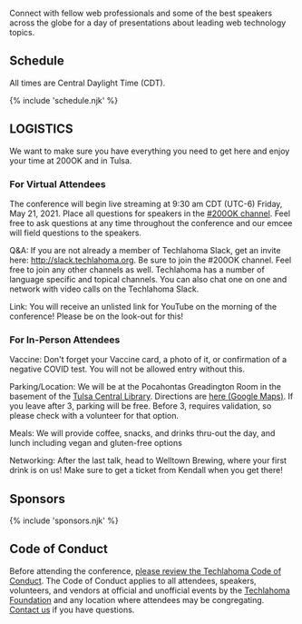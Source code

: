 <p class="intro">
Connect with fellow web professionals and some of the best speakers across the globe for a day of presentations about leading web technology topics.
</p>

## Schedule

All times are Central Daylight Time (CDT).

{% include 'schedule.njk' %}

## LOGISTICS
We want to make sure you have everything you need to get here and enjoy your time at 200OK and in Tulsa.

### For Virtual Attendees

The conference will begin live streaming at 9:30 am CDT (UTC-6) Friday, May 21, 2021. Place all questions for speakers in the [#200OK channel](https://techlahoma.slack.com/archives/C0HFPH866). Feel free to ask questions at any time throughout the conference and our emcee will field questions to the speakers.

Q&A: If you are not already a member of Techlahoma Slack, get an invite here: http://slack.techlahoma.org. Be sure to join the #200OK channel. Feel free to join any other channels as well. Techlahoma has a number of language specific and topical channels. You can also chat one on one and network with video calls on the Techlahoma Slack.

Link: You will receive an unlisted link for YouTube on the morning of the conference! Please be on the look-out for this!

### For In-Person Attendees

Vaccine: Don't forget your Vaccine card, a photo of it, or confirmation of a negative COVID test. You will not be allowed entry without this.

Parking/Location: We will be at the Pocahontas Greadington Room in the basement of the [Tulsa Central Library](https://www.tulsalibrary.org/locations/central). Directions are [here (Google Maps)](https://www.google.com/maps/place/Tulsa+City+County+Library/@36.1547657,-95.999423,16z/data=!3m1!5s0x87b6eb70a5f5677d:0x95f63aa946f6a9ed!4m5!3m4!1s0x87b6eb70add7ab5d:0xef0a8db488916d1a!8m2!3d36.1505209!4d-95.9942311). If you leave after 3, parking will be free. Before 3, requires validation, so please check with a volunteer for that option.  

Meals: We will provide coffee, snacks, and drinks thru-out the day, and lunch including vegan and gluten-free options

Networking: After the last talk, head to Welltown Brewing, where your first drink is on us! Make sure to get a ticket from Kendall when you get there!

## Sponsors

{% include 'sponsors.njk' %}

## Code of Conduct

Before attending the conference, [please review the Techlahoma Code of Conduct](https://www.techlahoma.org/code-of-conduct/). The Code of Conduct applies to all attendees, speakers, volunteers, and vendors at official and unofficial events by the [Techlahoma Foundation](https://techlahoma.org/) and any location where attendees may be congregating. [Contact us](mailto:200ok@techlahoma.org) if you have questions.
